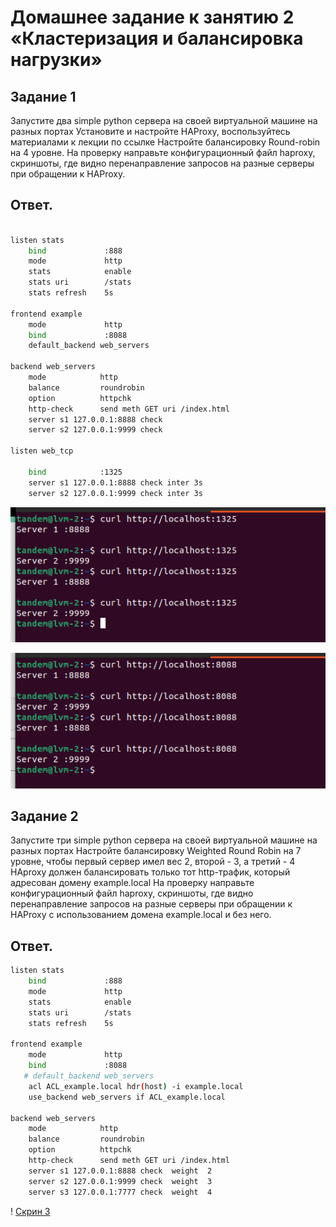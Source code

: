 # Домашнее задание к занятию 2 «Кластеризация и балансировка нагрузки»
## Задание 1
Запустите два simple python сервера на своей виртуальной машине на разных портах
Установите и настройте HAProxy, воспользуйтесь материалами к лекции по ссылке
Настройте балансировку Round-robin на 4 уровне.
На проверку направьте конфигурационный файл haproxy, скриншоты, где видно перенаправление запросов на разные серверы при обращении к HAProxy.
## Ответ.
```Bash

listen stats
    bind             :888
    mode             http
    stats            enable
    stats uri        /stats
    stats refresh    5s

frontend example
    mode             http
    bind             :8088
    default_backend web_servers

backend web_servers
    mode            http
    balance         roundrobin
    option          httpchk
    http-check      send meth GET uri /index.html
    server s1 127.0.0.1:8888 check
    server s2 127.0.0.1:9999 check

listen web_tcp

    bind            :1325
    server s1 127.0.0.1:8888 check inter 3s
    server s2 127.0.0.1:9999 check inter 3s


```
![Скрин 1](https://github.com/MalovAleksey/DZ/blob/main/Снимок%20экрана%20от%202023-10-26%2016-15-25.png)

![Cкрин 2](https://github.com/MalovAleksey/DZ/blob/main/Снимок%20экрана%20от%202023-10-26%2016-23-22.png)

## Задание 2
Запустите три simple python сервера на своей виртуальной машине на разных портах
Настройте балансировку Weighted Round Robin на 7 уровне, чтобы первый сервер имел вес 2, второй - 3, а третий - 4
HAproxy должен балансировать только тот http-трафик, который адресован домену example.local
На проверку направьте конфигурационный файл haproxy, скриншоты, где видно перенаправление запросов на разные серверы при обращении к HAProxy c использованием домена example.local и без него.
## Ответ.
```Bash
listen stats
    bind             :888
    mode             http
    stats            enable
    stats uri        /stats
    stats refresh    5s

frontend example
    mode             http
    bind             :8088
   # default_backend web_servers
    acl ACL_example.local hdr(host) -i example.local
    use_backend web_servers if ACL_example.local

backend web_servers
    mode            http
    balance         roundrobin
    option          httpchk
    http-check      send meth GET uri /index.html
    server s1 127.0.0.1:8888 check  weight  2
    server s2 127.0.0.1:9999 check  weight  3
    server s3 127.0.0.1:7777 check  weight  4


```
! [Скрин 3](https://github.com/MalovAleksey/DZ/blob/main/Снимок%20экрана%20от%202023-10-26%2017-08-23.png)
